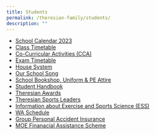 ```yaml
---
title: Students
permalink: /theresian-family/students/
description: ""
---
```

<ul>
<li><a href="https://drive.google.com/file/d/10DaUcu_gaviCQrpdSfcf3yL-mZTfIcVa/view?usp=sharing">School Calendar 2023</a></li>
<li><a href="/theresian-family/students/class-time-table" target="">Class Timetable</a></li>
<li><a href="/theresian-family/students/co-curricular-activities-cca">Co-Curricular Activities (CCA)</a></li>
<li><a href="/others/2023-exam-timetable" target="">Exam Timetable</a></li>
<li><a href="/theresian-family/students/house-system" target="_blank" rel="noopener">House System</a></li>
<li><a href="/theresian-family/students/our-school-song" target="">Our School Song</a></li>
<li><a href="/theresian-family/students/school-bookshop-uniform-n-pe-attire" target="">School Bookshop, Uniform &amp; PE Attire</a></li>
<li><a href="/theresian-family/students/student-handbook" target="">Student Handbook</a></li>
<li><a href="/theresian-family/students/theresian-awards" target="">Theresian Awards</a></li>
<li><a href="/theresian-family/students/theresian-sports-leaders" target="">Theresian Sports Leaders</a></li>
<li><a href="/theresian-family/students/exercise-and-sports-science-ess" target="">Information about Exercise and Sports Science (ESS)</a></li>
<li><a href="/others/2023-weighted-assessment-wa-schedule" target="">WA Schedule</a></li>
<li><a href="/folders/students/group-personal-accident-gpa-insurance-for-student" target="">Group Personal Accident Insurance</a></li>
	<li><a href="/theresian-family/students/" target="">MOE Finanacial Assistance Scheme</a></li>
</ul>